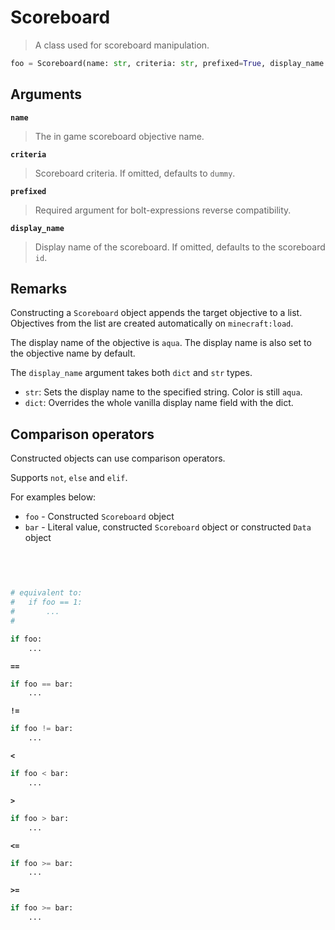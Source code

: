 # Scoreboard

> A class used for scoreboard manipulation.

```py
foo = Scoreboard(name: str, criteria: str, prefixed=True, display_name: str | dict)
```

## Arguments

**`name`**
> The in game scoreboard objective name.

**`criteria`**
> Scoreboard criteria. If omitted, defaults to `dummy`.

**`prefixed`**
> Required argument for bolt-expressions reverse compatibility.

**`display_name`**
> Display name of the scoreboard. If omitted, defaults to the scoreboard `id`.


## Remarks

Constructing a `Scoreboard` object appends the target objective to a list. 
Objectives from the list are created automatically on `minecraft:load`.

The display name of the objective is `aqua`. The display name is also set to the objective name by default.

The `display_name` argument takes both `dict` and `str` types.

- `str`: Sets the display name to the specified string. Color is still `aqua`.
- `dict`: Overrides the whole vanilla display name field with the dict.

## Comparison operators

Constructed objects can use comparison operators.

Supports `not`, `else` and `elif`.

For examples below:
- `foo` - Constructed `Scoreboard` object
- `bar` - Literal value, constructed `Scoreboard` object or constructed `Data` object 

<br>

**` `**
```py
# equivalent to:
#   if foo == 1:
#       ... 
#

if foo:
    ...
```

**`==`**
```py
if foo == bar:
    ...
```

**`!=`**
```py
if foo != bar:
    ...
```

**`<`**
```py
if foo < bar:
    ...
```

**`>`**
```py
if foo > bar:
    ...
```

**`<=`**
```py
if foo >= bar:
    ...
```

**`>=`**
```py
if foo >= bar:
    ...
```
